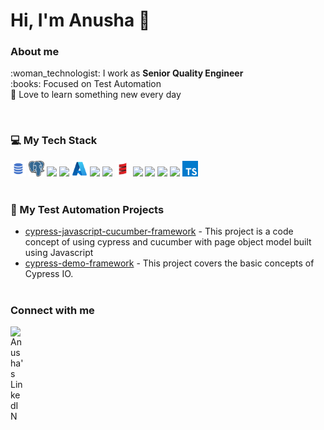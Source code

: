 # Hi, I'm Anusha 👋 

### About me
<p>:woman_technologist: I work as <strong>Senior Quality Engineer</strong><br/>:books: Focused on Test Automation<br> 🥅 Love to learn something new every day<br></p><br/>

### 💻 My Tech Stack

<code><img height="25" src="https://raw.githubusercontent.com/github/explore/80688e429a7d4ef2fca1e82350fe8e3517d3494d/topics/sql/sql.png"></code>
<code><img height="25" src="https://raw.githubusercontent.com/github/explore/80688e429a7d4ef2fca1e82350fe8e3517d3494d/topics/postgresql/postgresql.png"></code>
<code><img height="25" src="https://upload.wikimedia.org/wikipedia/commons/thumb/5/5e/Cassandra_logo.svg/440px-Cassandra_logo.svg.png"></code>
<code><img height="25" src="https://avatars.githubusercontent.com/u/4998052?s=200&v=4"></code>
<code><img height="25" src="https://raw.githubusercontent.com/github/explore/eaef8552d8b082ffafe2bfc8a5023d47da904aac/topics/azure/azure.png"></code>
<code><img height="25" src="https://miro.medium.com/max/1400/1*I15Jfd1ZxG5BZNUd1xlGDw.png"></code>
<code><img height="25" src="https://avatars.githubusercontent.com/u/8908513?s=200&v=4"></code>
<code><img height="25" src="https://raw.githubusercontent.com/github/explore/80688e429a7d4ef2fca1e82350fe8e3517d3494d/topics/scala/scala.png"></code>
<code><img height="25" src="https://cdn.jsdelivr.net/gh/devicons/devicon/icons/javascript/javascript-original.svg"></code>
<code><img height="25" src="https://cdn.jsdelivr.net/gh/devicons/devicon/icons/vscode/vscode-original.svg"></code>
<code><img height="25" src="https://upload.wikimedia.org/wikipedia/commons/thumb/1/1d/PyCharm_Icon.svg/1024px-PyCharm_Icon.svg.png"></code>
<code><img height="25" src="https://upload.wikimedia.org/wikipedia/commons/thumb/9/9c/IntelliJ_IDEA_Icon.svg/1280px-IntelliJ_IDEA_Icon.svg.png"></code>
<code><img height="25" src="https://raw.githubusercontent.com/github/explore/80688e429a7d4ef2fca1e82350fe8e3517d3494d/topics/typescript/typescript.png"></code><br><br/>


### 🤖 My Test Automation Projects
- [cypress-javascript-cucumber-framework](https://github.com/Anusha-Sundar/cypress-javascript-cucumber-framework) - This project is a code concept of using cypress and cucumber with page object model built using Javascript
- [cypress-demo-framework](https://github.com/Anusha-Sundar/cypress-demo-framework) - This project covers the basic concepts of Cypress IO.
<br><br/>

### Connect with me

<a href="https://www.linkedin.com/in/anusha-sundar/">
  <img align="left" alt="Anusha's LinkedIN" width="22px" src="https://raw.githubusercontent.com/peterthehan/peterthehan/master/assets/linkedin.svg" />
</a>
<br />
